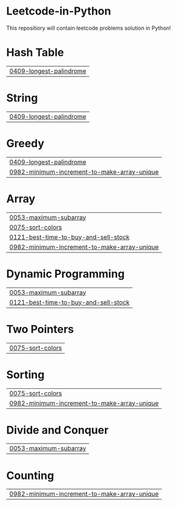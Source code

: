 # Leetcode-in-Python
This repositiory will contain leetcode problems solution in Python!


# Hash Table
|  |
| ------- |
| [0409-longest-palindrome](https://github.com/anveshajain19/Leetcode/tree/master/0409-longest-palindrome) |
# String
|  |
| ------- |
| [0409-longest-palindrome](https://github.com/anveshajain19/Leetcode/tree/master/0409-longest-palindrome) |
# Greedy
|  |
| ------- |
| [0409-longest-palindrome](https://github.com/anveshajain19/Leetcode/tree/master/0409-longest-palindrome) |
| [0982-minimum-increment-to-make-array-unique](https://github.com/anveshajain19/Leetcode/tree/master/0982-minimum-increment-to-make-array-unique) |
# Array
|  |
| ------- |
| [0053-maximum-subarray](https://github.com/anveshajain19/Leetcode/tree/master/0053-maximum-subarray) |
| [0075-sort-colors](https://github.com/anveshajain19/Leetcode/tree/master/0075-sort-colors) |
| [0121-best-time-to-buy-and-sell-stock](https://github.com/anveshajain19/Leetcode/tree/master/0121-best-time-to-buy-and-sell-stock) |
| [0982-minimum-increment-to-make-array-unique](https://github.com/anveshajain19/Leetcode/tree/master/0982-minimum-increment-to-make-array-unique) |
# Dynamic Programming
|  |
| ------- |
| [0053-maximum-subarray](https://github.com/anveshajain19/Leetcode/tree/master/0053-maximum-subarray) |
| [0121-best-time-to-buy-and-sell-stock](https://github.com/anveshajain19/Leetcode/tree/master/0121-best-time-to-buy-and-sell-stock) |
# Two Pointers
|  |
| ------- |
| [0075-sort-colors](https://github.com/anveshajain19/Leetcode/tree/master/0075-sort-colors) |
# Sorting
|  |
| ------- |
| [0075-sort-colors](https://github.com/anveshajain19/Leetcode/tree/master/0075-sort-colors) |
| [0982-minimum-increment-to-make-array-unique](https://github.com/anveshajain19/Leetcode/tree/master/0982-minimum-increment-to-make-array-unique) |
# Divide and Conquer
|  |
| ------- |
| [0053-maximum-subarray](https://github.com/anveshajain19/Leetcode/tree/master/0053-maximum-subarray) |
# Counting
|  |
| ------- |
| [0982-minimum-increment-to-make-array-unique](https://github.com/anveshajain19/Leetcode/tree/master/0982-minimum-increment-to-make-array-unique) |